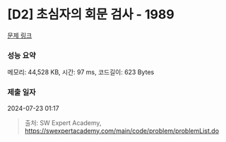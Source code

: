 # [D2] 초심자의 회문 검사 - 1989 

[문제 링크](https://swexpertacademy.com/main/code/problem/problemDetail.do?contestProbId=AV5PyTLqAf4DFAUq) 

### 성능 요약

메모리: 44,528 KB, 시간: 97 ms, 코드길이: 623 Bytes

### 제출 일자

2024-07-23 01:17



> 출처: SW Expert Academy, https://swexpertacademy.com/main/code/problem/problemList.do
